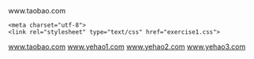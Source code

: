 
<html>
<head>
	www.taobao.com
	
	<meta charset="utf-8">
	<link rel="stylesheet" type="text/css" href="exercise1.css">
</head>


<a href="https://www.baidu.com">www.taobao.com</a>
<a href="https://www.baidu.com">www.yehao1.com</a>
<a href="https://www.baidu.com">www.yehao2.com</a>
<a href="https://www.baidu.com">www.yehao3.com</a>


</html>

